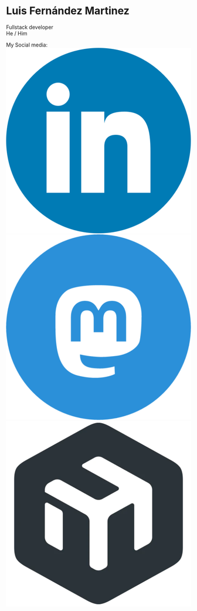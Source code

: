 # Luis Fernández Martinez
Fullstack developer <br>
He / Him <br>

My Social media: <br>
![alt text](https://github.com/lufermy/lufermy/blob/main/res/icon_linkedin.png "LinkedIn")
![alt text](https://github.com/lufermy/lufermy/blob/main/res/icon_mastodon.png "Mastodon")
![alt text](https://github.com/lufermy/lufermy/blob/main/res/icon_mikrotik.png "Mikrotik")
